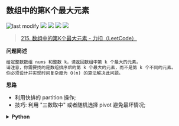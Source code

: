 ## 数组中的第K个最大元素
<!--START_SECTION:badge-->

![last modify](https://img.shields.io/static/v1?label=last%20modify&message=2024-12-09%2004%3A19%3A12&color=yellowgreen&style=flat-square)
[![](https://img.shields.io/static/v1?label=&message=%E4%B8%AD%E7%AD%89&color=yellow&style=flat-square)](../../../README.md#中等)
[![](https://img.shields.io/static/v1?label=&message=LeetCode&color=green&style=flat-square)](../../../README.md#leetcode)
[![](https://img.shields.io/static/v1?label=&message=%E6%8E%92%E5%BA%8F&color=blue&style=flat-square)](../../../README.md#排序)
[![](https://img.shields.io/static/v1?label=&message=LeetCode%20Hot%20100&color=blue&style=flat-square)](../../../README.md#leetcode-hot-100)

<!--END_SECTION:badge-->
<!--START_SECTION:badge-->
<!--END_SECTION:badge-->
<!--info
tags: [排序, lc100]
source: LeetCode
level: 中等
number: '0215'
name: 数组中的第K个最大元素
companies: []
-->

> [215. 数组中的第K个最大元素 - 力扣（LeetCode）](https://leetcode.cn/problems/kth-largest-element-in-an-array/?favorite=2cktkvj)

<summary><b>问题简述</b></summary>

```txt
给定整数数组 nums 和整数 k，请返回数组中第 k 个最大的元素。
请注意，你需要找的是数组排序后的第 k 个最大的元素，而不是第 k 个不同的元素。
你必须设计并实现时间复杂度为 O(n) 的算法解决此问题。
```

<!-- 
<details><summary><b>详细描述</b></summary>

```txt
```

</details>
-->

<!-- <div align="center"><img src="../../../_assets/xxx.png" height="300" /></div> -->

<summary><b>思路</b></summary>

- 利用快排的 partition 操作;
- 技巧: 利用 "三数取中" 或者随机选择 pivot 避免最坏情况;

<details><summary><b>Python</b></summary>

```python
class Solution:
    def findKthLargest(self, nums: List[int], k: int) -> int:
        
        def reset(l, r):

            # 三数取中
            # m = (l + r) // 2
            # if nums[l] < nums[m] < nums[r] or nums[r] < nums[m] < nums[l]:
            #     nums[m], nums[l] = nums[l], nums[m]
            # elif nums[l] < nums[r] < nums[m] or nums[m] < nums[r] < nums[l]:
            #     nums[r], nums[l] = nums[l], nums[r]
            
            # 随机
            i = random.randint(l, r)
            nums[l], nums[i] = nums[i], nums[l]

        def dfs(lo, hi):
            if lo >= hi: return

            reset(lo, hi - 1)  # 加速, 避免最坏情况
            p = nums[lo]
            l, r = lo, hi - 1
            while l < r:
                while l < r and nums[r] <= p: r -= 1
                while l < r and nums[l] >= p: l += 1
                nums[l], nums[r] = nums[r], nums[l]
            nums[l], nums[lo] = nums[lo], nums[l]

            if l > k - 1: dfs(lo, l)
            if l < k - 1: dfs(l + 1, hi)
        
        dfs(0, len(nums))
        return nums[k - 1]
```

</details>

<!-- 
<summary><b>相关问题</b></summary>

-->
